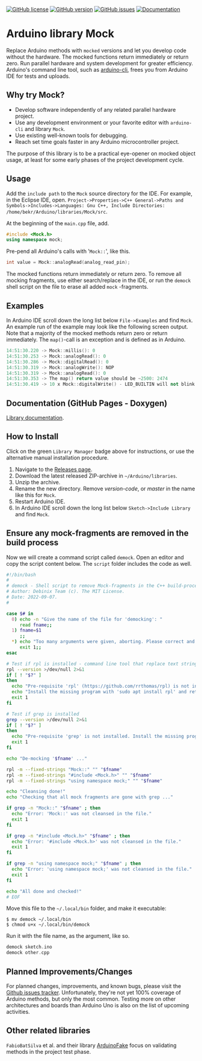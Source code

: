 [![GitHub license](https://img.shields.io/github/license/berrak/Mock.svg?logo=gnu&logoColor=ffffff)](https://github.com/berrak/My_Macros/blob/master/LICENSE)
[![GitHub version](https://img.shields.io/github/release/berrak/Mock.svg?logo=github&logoColor=ffffff)](https://github.com/berrak/My_Macros/releases/latest)
[![GitHub issues](https://img.shields.io/github/issues/berrak/Mock.svg?logo=github&logoColor=ffffff)](https://github.com/berrak/Mock/issues)
[![Documentation](https://img.shields.io/badge/documentation-doxygen-green.svg)](https://berrak.github.io/Mock/classmock_1_1Mock.html)

# Arduino library Mock
Replace Arduino methods with `mocked` versions and let you develop code without the hardware. The mocked functions return immediately or return zero. Run parallel hardware and system development for greater efficiency. Arduino's command line tool, such as [arduino-cli](https://github.com/arduino/arduino-cli), frees you from Arduino IDE for tests and uploads.

## Why try Mock?

- Develop software independently of any related parallel hardware project.
- Use any development environment or your favorite editor with `arduino-cli` and library `Mock`.
- Use existing well-known tools for debugging.
- Reach set time goals faster in any Arduino microcontroller project.  

The purpose of this library is to be a practical eye-opener on mocked object usage, at least for some early phases of the project development cycle.

## Usage

Add the `include path` to the `Mock` source directory for the IDE. For example, in the Eclipse IDE, open.
`Project->Properties->C++ General->Paths and Symbols->Includes->Languages: Gnu C++, Include Directories: /home/bekr/Arduino/libraries/Mock/src`.

At the beginning of the `main.cpp` file, add.
```cpp
#include <Mock.h>
using namespace mock;
```
Pre-pend all Arduino's calls with '`Mock::`', like this.

```cpp
int value = Mock::analogRead(analog_read_pin);
```
The mocked functions return immediately or return zero. To remove all mocking fragments, use either search/replace in the IDE, or run the `demock` shell script on the file to erase all added `mock` -fragments.


## Examples

In Arduino IDE scroll down the long list below `File->Examples` and find `Mock`. An example run of the example may look like the following screen output. Note that a majority of the mocked methods return zero or return immediately. The `map()`-call is an exception and is defined as in Arduino. 
```cpp
14:51:30.220 -> Mock::millis(): 0
14:51:30.253 -> Mock::analogRead(): 0
14:51:30.286 -> Mock::digitalRead(): 0
14:51:30.319 -> Mock::analogWrite(): NOP
14:51:30.319 -> Mock::analogRead(): 0
14:51:30.353 -> The map() return value should be ~2500: 2474
14:51:30.419 -> 10 x Mock::digitalWrite() - LED_BUILTIN will not blink
```

## Documentation (GitHub Pages - Doxygen)

[Library documentation](https://berrak.github.io/Mock/classmock_1_1Mock.html).

## How to Install

Click on the green `Library Manager` badge above for instructions,
or use the alternative manual installation procedure.

1. Navigate to the [Releases page](https://github.com/berrak/Mock/releases).
1. Download the latest released ZIP-archive in `~/Arduino/libraries`.
1. Unzip the archive.
1. Rename the new directory. Remove *version-code*, or *master* in the name like this for `Mock`.
1. Restart Arduino IDE.
1. In Arduino IDE scroll down the long list below `Sketch->Include Library` and find `Mock`.

## Ensure any mock-fragments are removed in the build process

Now we will create a command script called `demock`. Open an editor and copy the script content below. The `script` folder includes the code as well.

```bash
#!/bin/bash
#
# demock - Shell script to remove Mock-fragments in the C++ build-process.
# Author: Debinix Team (c). The MIT License.
# Date: 2022-09-07.
#

case $# in
  0) echo -n "Give the name of the file for 'democking': "
     read fname;;
  1) fname=$1
     ;;
  *) echo "Too many arguments were given, aborting. Please correct and retry."
     exit 1;;
esac

# Test if rpl is installed - command line tool that replace text strings in files
rpl --version >/dev/null 2>&1
if [ ! "$?" ]
then
  echo "Pre-requisite 'rpl' (https://github.com/rrthomas/rpl) is not installed."
  echo "Install the missing program with 'sudo apt install rpl' and retry."
  exit 1
fi

# Test if grep is installed
grep --version >/dev/null 2>&1
if [ ! "$?" ]
then
  echo "Pre-requisite 'grep' is not installed. Install the missing program and retry."
  exit 1
fi

echo "De-mocking '$fname' ..."

rpl -m --fixed-strings "Mock::" "" "$fname"
rpl -m --fixed-strings "#include <Mock.h>" "" "$fname"
rpl -m --fixed-strings "using namespace mock;" "" "$fname"

echo "Cleansing done!"
echo "Checking that all mock fragments are gone with grep ..."

if grep -n "Mock::" "$fname" ; then
  echo "Error: 'Mock::' was not cleansed in the file."
  exit 1
fi

if grep -n "#include <Mock.h>" "$fname" ; then
  echo "Error: '#include <Mock.h>' was not cleansed in the file."
  exit 1
fi

if grep -n "using namespace mock;" "$fname" ; then
  echo "Error: 'using namespace mock;' was not cleansed in the file."
  exit 1
fi

echo "All done and checked!"
# EOF
```

Move this file to the `~/.local/bin` folder, and make it executable:
```
$ mv demock ~/.local/bin
$ chmod u+x ~/.local/bin/demock
```
Run it with the file name, as the argument, like so.
```cpp
demock sketch.ino
demock other.cpp
```

## Planned Improvements/Changes

For planned changes, improvements, and known bugs, please visit the [Github issues tracker](https://github.com/berrak/Mock/issues). Unfortunately, they're not yet 100% coverage of Arduino methods, but only the most common. Testing more on other architectures and boards than Arduino Uno is also on the list of upcoming activities.

## Other related libraries

`FabioBatSilva` et al. and their library [ArduinoFake](https://github.com/FabioBatSilva/ArduinoFake) focus on validating methods in the project test phase.
